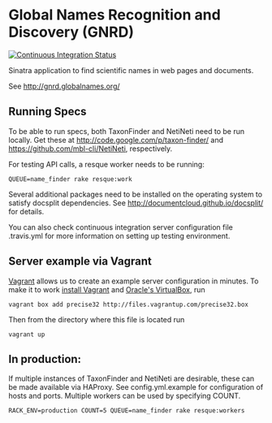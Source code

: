 Global Names Recognition and Discovery (GNRD)
=============================================

[![Continuous Integration Status][1]][2]

Sinatra application to find scientific names in web pages and documents.

See http://gnrd.globalnames.org/

Running Specs
-------------

To be able to run specs, both TaxonFinder and NetiNeti need to be run locally.
Get these at http://code.google.com/p/taxon-finder/ and 
https://github.com/mbl-cli/NetiNeti, respectively.

For testing API calls, a resque worker needs to be running:

    QUEUE=name_finder rake resque:work

Several additional packages need to be installed on the operating system to 
satisfy docsplit dependencies. See http://documentcloud.github.io/docsplit/ 
for details.

You can also check continuous integration server configuration file .travis.yml
for more information on setting up testing environment.

Server example via Vagrant
--------------------------

[Vagrant][3] allows us to create an example server configuration in minutes. 
To make it to work [install Vagrant][4] and [Oracle's VirtualBox][5], run 
  
    vagrant box add precise32 http://files.vagrantup.com/precise32.box
    
Then from the directory where this file is located run 

    vagrant up
    
    

In production:
--------------

If multiple instances of TaxonFinder and NetiNeti are desirable, these can be 
made available via HAProxy. See config.yml.example for configuration of hosts 
and ports. Multiple workers can be used by specifying COUNT.

    RACK_ENV=production COUNT=5 QUEUE=name_finder rake resque:workers


[1]: https://secure.travis-ci.org/GlobalNamesArchitecture/gnrd.png
[2]: http://travis-ci.org/GlobalNamesArchitecture/gnrd
[3]: http://docs.vagrantup.com/v2/getting-started/index.html
[4]: http://docs.vagrantup.com/v2/installation/
[5]: https://www.virtualbox.org/wiki/Downloads
